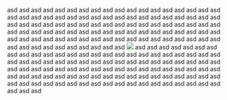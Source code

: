 asd asd asd asd asd asd asd asd asd asd asd asd asd asd asd asd asd asd asd
asd asd asd asd asd asd asd asd asd asd asd asd asd asd asd asd asd asd asd
asd asd asd asd asd asd asd asd asd asd asd asd asd asd asd asd asd asd asd
asd asd asd asd asd asd asd asd asd asd asd asd asd asd asd asd asd asd asd
asd asd asd asd asd asd asd asd asd asd asd asd asd asd asd asd asd asd asd
asd asd asd asd asd
![](http://www.foooooooooooooooooooooooooooooooooooooooooooooooooooooooooooooooooooooooooooooooooooooooooooooooooooooooooooooo.com)
asd asd asd asd asd asd asd asd asd asd asd asd asd asd asd asd asd asd asd
asd asd asd asd asd asd asd asd asd asd asd asd asd asd asd asd asd asd asd
asd asd asd asd asd asd asd asd asd asd asd asd asd asd asd asd asd asd asd
asd asd asd asd asd asd asd asd asd asd asd asd asd asd asd asd asd asd asd
asd asd asd asd asd asd asd asd asd asd asd asd asd asd asd asd asd asd asd
asd asd asd asd asd
